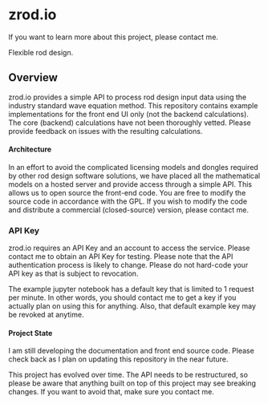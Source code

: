 # zrod.io

If you want to learn more about this project, please contact me.

Flexible rod design.


## Overview
zrod.io provides a simple API to process rod design input data using the industry standard wave equation method. This repository contains example implementations for the front end UI only (not the backend calculations). The core (backend) calculations have not been thoroughly vetted. Please provide feedback on issues with the resulting calculations.


#### Architecture
In an effort to avoid the complicated licensing models and dongles required by other rod design software solutions, we have placed all the mathematical models on a hosted server and provide access through a simple API. This allows us to open source the front-end code. You are free to modify the source code in accordance with the GPL. If you wish to modify the code and distribute a commercial (closed-source) version, please contact me.


### API Key
zrod.io requires an API Key and an account to access the service. Please contact me to obtain an API Key for testing. Please note that the API authentication process is likely to change. Please do not hard-code your API key as that is subject to revocation.

The example jupyter notebook has a default key that is limited to 1 request per minute. In other words, you should contact me to get a key if you actually plan on using this for anything. Also, that default example key may be revoked at anytime.


#### Project State
I am still developing the documentation and front end source code. Please check back as I plan on updating this repository in the near future.

This project has evolved over time. The API needs to be restructured, so please be aware that anything built on top of this project may see breaking changes. If you want to avoid that, make sure you contact me.

